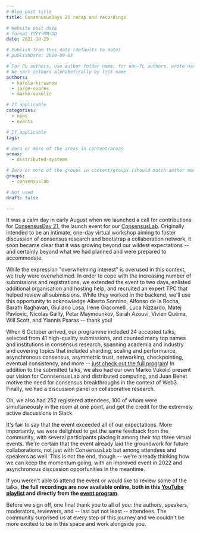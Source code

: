 ```yaml
---
# Blog post title
title: ConsenususDays 21 recap and recordings

# Website post date
# format YYYY-MM-DD
date: 2021-10-29

# Publish from this date (defaults to date)
# publishDate: 2019-09-03

# For PL authors, use author folder name; for non-PL authors, write name as in paper within ""
# We sort authors alphabetically by last name
authors:
  - karola-kirsanow
  - jorge-soares
  - marko-vukolic

# If applicable
categories:
  - news
  - events

# If applicable
tags:

# Zero or more of the areas in content/areas
areas:
  - distributed-systems

# Zero or more of the groups in content/groups (should match author membership)
groups:
  - consensuslab

# Not used
draft: false

---
```


It was a calm day in early August when we launched a call for contributions for [ConsensusDay 21](/sites/consensusday21/), the launch event for our [ConsensusLab](/groups/consensuslab/). Originally intended to be an intimate, one-day virtual workshop aiming to foster discussion of consensus research and bootstrap a collaboration network, it soon became clear that it was growing beyond our wildest expectations -- and certainly beyond what we had planned and were prepared to accommodate.

While the expression "overwhelming interest" is overused in this context, we truly were overwhelmed. In order to cope with the increasing number of submissions and registrations, we extended the event to two days, enlisted additional organisation and hosting help, and recruited an expert TPC that helped review all submissions. While they worked in the backend, we'll use this opportunity to acknowledge Alberto Sonnino, Alfonso de la Rocha, Barath Raghavan, Giuliano Losa, Irene Giacomelli, Luca Nizzardo, Matej Pavlovic, Nicolas Gailly, Petar Maymounkov, Sarah Azouvi, Vivien Quéma, Will Scott, and Yiannis Psaras -- thank you!

When 6 October arrived, our programme included 24 accepted talks, selected from 41 high-quality submissions, and counted many top names and institutions in consensus research, spanning academia and industry and covering topics that included sharding, scaling and performance, asynchronous consensus, asymmetric trust, networking, checkpointing, eventual consistency, and more -- [just check out the full program](/sites/consensusday21/programme/)! In addition to the submitted talks, we also had our own Marko Vukolić present our vision for ConnsensusLab and distributed computing, and Juan Benet motive the need for consensus breakthroughs in the context of Web3. Finally, we had a discussion panel on collaborative research.

Oh, we also had 252 registered attendees, 100 of whom were simultaneously in the room at one point, and get the credit for the extremely active discussions in Slack.

It's fair to say that the event exceeded all of our expectations. More importantly, we were delighted to get the same feedback from the community, with several participants placing it among their top three virtual events. We're certain that the event already laid the groundwork for future collaborations, not just with ConsensusLab but among attendees and speakers as well. This is not the end, though -- we're already thinking how we can keep the momentum going, with an improved event in 2022 and asynchronous discussion opportunities in the meantime.

If you weren't able to attend the event or would like to review some of the talks, **the full recordings are now available online, both in this [YouTube playlist](https://www.youtube.com/playlist?list=PLhuBigpl7lqsq-WnYIHmds7oSqULOQU4x) and directly from the [event program](/sites/consensusday21/programme/)**.

Before we sign off, one final thank you to all of you: the authors, speakers, moderators, reviewers, and -- last but not least -- attendees. The community surprised us at every step of this journey and we couldn't be more excited to be in this space and work alongside you.
